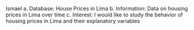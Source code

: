 Ismael
a. Database: House Prices in Lima
b. Information: Data on housing prices in Lima over time
c. Interest: I would like to study the behavior of housing prices in Lima and their explanatory variables



